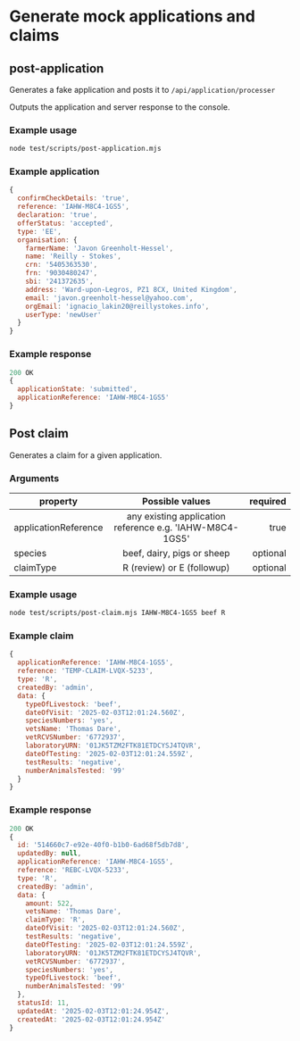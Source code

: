 # Generate mock applications and claims

## post-application

Generates a fake application and posts it to `/api/application/processer`

Outputs the application and server response to the console.

### Example usage
```sh
node test/scripts/post-application.mjs
```

### Example application
```js
{
  confirmCheckDetails: 'true',
  reference: 'IAHW-M8C4-1GS5',
  declaration: 'true',
  offerStatus: 'accepted',
  type: 'EE',
  organisation: {
    farmerName: 'Javon Greenholt-Hessel',
    name: 'Reilly - Stokes',
    crn: '5405363530',
    frn: '9030480247',
    sbi: '241372635',
    address: 'Ward-upon-Legros, PZ1 8CX, United Kingdom',
    email: 'javon.greenholt-hessel@yahoo.com',
    orgEmail: 'ignacio_lakin20@reillystokes.info',
    userType: 'newUser'
  }
}
```

### Example response
```js
200 OK
{
  applicationState: 'submitted',
  applicationReference: 'IAHW-M8C4-1GS5'
}
```
## Post claim

Generates a claim for a given application.

### Arguments

| property             | Possible values                                          | required |
| -------------------- |:--------------------------------------------------------:|---------:|
| applicationReference | any existing application reference e.g. 'IAHW-M8C4-1GS5' | true     |
| species              | beef, dairy, pigs or sheep                               | optional |
| claimType            | R (review) or E (followup)                               | optional |

### Example usage
```sh
node test/scripts/post-claim.mjs IAHW-M8C4-1GS5 beef R
```

### Example claim
```js
{
  applicationReference: 'IAHW-M8C4-1GS5',
  reference: 'TEMP-CLAIM-LVQX-5233',
  type: 'R',
  createdBy: 'admin',
  data: {
    typeOfLivestock: 'beef',
    dateOfVisit: '2025-02-03T12:01:24.560Z',
    speciesNumbers: 'yes',
    vetsName: 'Thomas Dare',
    vetRCVSNumber: '6772937',
    laboratoryURN: '01JK5TZM2FTK81ETDCYSJ4TQVR',
    dateOfTesting: '2025-02-03T12:01:24.559Z',
    testResults: 'negative',
    numberAnimalsTested: '99'
  }
}
```

### Example response
```js
200 OK
{
  id: '514660c7-e92e-40f0-b1b0-6ad68f5db7d8',
  updatedBy: null,
  applicationReference: 'IAHW-M8C4-1GS5',
  reference: 'REBC-LVQX-5233',
  type: 'R',
  createdBy: 'admin',
  data: {
    amount: 522,
    vetsName: 'Thomas Dare',
    claimType: 'R',
    dateOfVisit: '2025-02-03T12:01:24.560Z',
    testResults: 'negative',
    dateOfTesting: '2025-02-03T12:01:24.559Z',
    laboratoryURN: '01JK5TZM2FTK81ETDCYSJ4TQVR',
    vetRCVSNumber: '6772937',
    speciesNumbers: 'yes',
    typeOfLivestock: 'beef',
    numberAnimalsTested: '99'
  },
  statusId: 11,
  updatedAt: '2025-02-03T12:01:24.954Z',
  createdAt: '2025-02-03T12:01:24.954Z'
}
```
